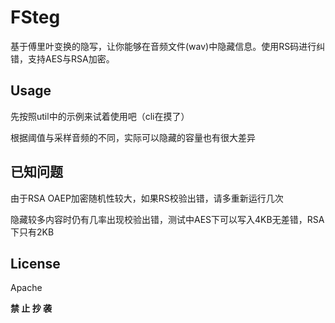# FSteg

基于傅里叶变换的隐写，让你能够在音频文件(wav)中隐藏信息。使用RS码进行纠错，支持AES与RSA加密。

## Usage

先按照util中的示例来试着使用吧（cli在摸了）

根据阈值与采样音频的不同，实际可以隐藏的容量也有很大差异


## 已知问题

由于RSA OAEP加密随机性较大，如果RS校验出错，请多重新运行几次

隐藏较多内容时仍有几率出现校验出错，测试中AES下可以写入4KB无差错，RSA下只有2KB

## License
Apache

**禁 止 抄 袭**